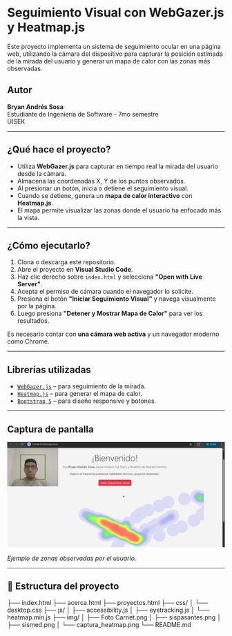 # Seguimiento Visual con WebGazer.js y Heatmap.js

Este proyecto implementa un sistema de seguimiento ocular en una página web, utilizando la cámara del dispositivo para capturar la posición estimada de la mirada del usuario y generar un mapa de calor con las zonas más observadas.

## Autor
**Bryan Andrés Sosa**  
Estudiante de Ingeniería de Software - 7mo semestre  
UISEK

---

## ¿Qué hace el proyecto?

- Utiliza **WebGazer.js** para capturar en tiempo real la mirada del usuario desde la cámara.
- Almacena las coordenadas X, Y de los puntos observados.
- Al presionar un botón, inicia o detiene el seguimiento visual.
- Cuando se detiene, genera un **mapa de calor interactivo** con **Heatmap.js**.
- El mapa permite visualizar las zonas donde el usuario ha enfocado más la vista.

---

## ¿Cómo ejecutarlo?

1. Clona o descarga este repositorio.
2. Abre el proyecto en **Visual Studio Code**.
3. Haz clic derecho sobre `index.html` y selecciona **"Open with Live Server"**.
4. Acepta el permiso de cámara cuando el navegador lo solicite.
5. Presiona el botón **"Iniciar Seguimiento Visual"** y navega visualmente por la página.
6. Luego presiona **"Detener y Mostrar Mapa de Calor"** para ver los resultados.

Es necesario contar con **una cámara web activa** y un navegador moderno como Chrome.

---

## Librerías utilizadas

- [`WebGazer.js`](https://webgazer.cs.brown.edu/) – para seguimiento de la mirada.
- [`Heatmap.js`](https://www.patrick-wied.at/static/heatmapjs/) – para generar el mapa de calor.
- [`Bootstrap 5`](https://getbootstrap.com/) – para diseño responsive y botones.

---

## Captura de pantalla

![Captura del mapa de calor generado](img/captura_heatmap.png)

*Ejemplo de zonas observadas por el usuario.*

---

## 📁 Estructura del proyecto

├── index.html
├── acerca.html
├── proyectos.html
├── css/
│ └── desktop.css
├── js/
│ ├── accessibility.js
│ ├── eyetracking.js
│ └── heatmap.min.js
├── img/
│ ├── Foto Carnet.png
│ ├── sispasantes.png
│ ├── sismed.png
│ └── captura_heatmap.png
└── README.md
